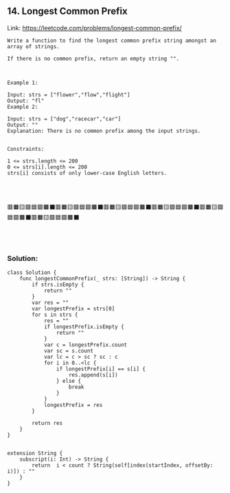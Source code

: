 ## 14. Longest Common Prefix

  Link: https://leetcode.com/problems/longest-common-prefix/
  
    Write a function to find the longest common prefix string amongst an array of strings.

    If there is no common prefix, return an empty string "".



    Example 1:

    Input: strs = ["flower","flow","flight"]
    Output: "fl"
    Example 2:

    Input: strs = ["dog","racecar","car"]
    Output: ""
    Explanation: There is no common prefix among the input strings.


    Constraints:

    1 <= strs.length <= 200
    0 <= strs[i].length <= 200
    strs[i] consists of only lower-case English letters.
    
\
&nbsp;

🟥🟧🟨🟩🟦🟪🟫⬛🟥🟧🟨🟩🟦🟪🟫⬛🟥🟧🟨🟩🟦🟪🟫⬛🟥🟧🟨🟩🟦🟪🟫⬛🟥🟧🟨🟩🟦🟪🟫⬛🟥🟧🟨🟩🟦🟪🟫⬛

\
&nbsp;

### Solution:

    class Solution {
        func longestCommonPrefix(_ strs: [String]) -> String {
            if strs.isEmpty {
                return ""
            } 
            var res = ""
            var longestPrefix = strs[0]
            for s in strs {
                res = ""
                if longestPrefix.isEmpty {
                    return ""
                }
                var c = longestPrefix.count
                var sc = s.count
                var lc = c > sc ? sc : c 
                for i in 0..<lc {
                    if longestPrefix[i] == s[i] {
                        res.append(s[i])
                    } else {
                        break
                    }
                }
                longestPrefix = res
            }

            return res
        }
    }


    extension String {
        subscript(i: Int) -> String {
            return  i < count ? String(self[index(startIndex, offsetBy: i)]) : ""
        }
    }
